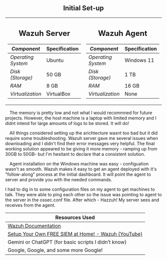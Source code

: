 <div align="center">

  ## Initial Set-up

<table>
<tr>
  <td>
<div align="center">
<h2>Wazuh Server </h2>
</div>
    
| *Component*       | Specification |
|-------------------|---------------|
| *Operating System*| Ubuntu        |
| *Disk (Storage)*  | 50 GB         |
| *RAM*             | 8 GB          |
| *Virtualization*  | VirtualBox    |
  
  </td>
  <td>

<div align="center">
<h2>Wazuh Agent </h2>
</div>

| *Component*       | Specification |
|-------------------|---------------|
| *Operating System*| Windows 11    |
| *Disk (Storage)*  | 1 TB          |
| *RAM*             | 16 GB         |
| *Virtualization*  | None    |

  </td>
</tr>
</table>


</div>
&emsp;The memory is pretty low and not what I would recommned for future projects. However, the host
machine is a laptop with limited memory and I didnt intend for large amounts of logs to be stored.
It will do!


&emsp;All things considered setting up the arichtecture wasnt too bad but it did require some 
troubleshooting. Wazuh server gave me several issues when downloading and I didn't find
their error messages very helpful. The final working solution appeared to be giving it
more memory - ramping up from 30GB to 50GB- but I'm hesitant to declare that a 
consistent solution.

&emsp;Agent installation on the Windows machine was easy - configuation wasn't as smooth. 
Wazuh makes it easy to get an agent deployed with it's "follow-along" process at the initial
dashboard. It will point the agent to server and provide you with the needed commands. 

  I had to dig in to some configuration files on my agent to get machines to talk. They were able to ping
each other so the issue was pointing to agent to the server in the ossec.conf file. After which - Hazzuh!
My server sees and receives from the agent.

<div align="center">

| Resources Used |
|----------|
| [Wazuh Documentation](https://documentation.wazuh.com/current/quickstart.html) |
| [Setup Your Own FREE SIEM at Home! - Wazuh (YouTube)](https://youtu.be/bltbJ2TUQWU?si=L07PNs15z8w26U6v) |
| Gemini or ChatGPT (for basic scripts I didn’t know) |
| Google, Google, and some more Google! |

</div>

